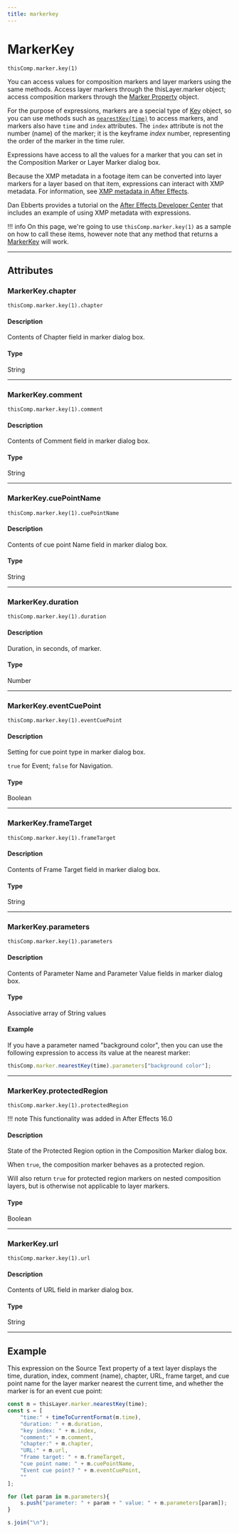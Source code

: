 ```yaml
---
title: markerkey
---
```


# MarkerKey

`thisComp.marker.key(1)`

You can access values for composition markers and layer markers using the same methods. Access layer markers through the thisLayer.marker object; access composition markers through the [Marker Property](.././marker-property) object.

For the purpose of expressions, markers are a special type of [Key](.././key) object, so you can use methods such as [`nearestKey(time)`](./property.md#nearestkey) to access markers, and markers also have `time` and `index` attributes. The `index` attribute is not the number (name) of the marker; it is the keyframe *index* number, representing the order of the marker in the time ruler.

Expressions have access to all the values for a marker that you can set in the Composition Marker or Layer Marker dialog box.

Because the XMP metadata in a footage item can be converted into layer markers for a layer based on that item, expressions can interact with XMP metadata. For information, see [XMP metadata in After Effects](https://helpx.adobe.com/after-effects/using/xmp-metadata.html#xmp_metadata_in_after_effects).

Dan Ebberts provides a tutorial on the [After Effects Developer Center](http://www.adobe.com/devnet/aftereffects/) that includes an example of using XMP metadata with expressions.

!!! info
    On this page, we're going to use `thisComp.marker.key(1)` as a sample on how to call these items, however note that any method that returns a [MarkerKey](#) will work.

---

## Attributes

### MarkerKey.chapter

`thisComp.marker.key(1).chapter`

#### Description

Contents of Chapter field in marker dialog box.

#### Type

String

---

### MarkerKey.comment

`thisComp.marker.key(1).comment`

#### Description

Contents of Comment field in marker dialog box.

#### Type

String

---

### MarkerKey.cuePointName

`thisComp.marker.key(1).cuePointName`

#### Description

Contents of cue point Name field in marker dialog box.

#### Type

String

---

### MarkerKey.duration

`thisComp.marker.key(1).duration`

#### Description

Duration, in seconds, of marker.

#### Type

Number

---

### MarkerKey.eventCuePoint

`thisComp.marker.key(1).eventCuePoint`

#### Description

Setting for cue point type in marker dialog box.

`true` for Event; `false` for Navigation.

#### Type

Boolean

---

### MarkerKey.frameTarget

`thisComp.marker.key(1).frameTarget`

#### Description

Contents of Frame Target field in marker dialog box.

#### Type

String

---

### MarkerKey.parameters

`thisComp.marker.key(1).parameters`

#### Description

Contents of Parameter Name and Parameter Value fields in marker dialog box.

#### Type

Associative array of String values

#### Example

If you have a parameter named "background color", then you can use the following expression to access its value at the nearest marker:

```js
thisComp.marker.nearestKey(time).parameters["background color"];
```

---

### MarkerKey.protectedRegion

`thisComp.marker.key(1).protectedRegion`

!!! note
    This functionality was added in After Effects 16.0

#### Description

State of the Protected Region option in the Composition Marker dialog box.

When `true`, the composition marker behaves as a protected region.

Will also return `true` for protected region markers on nested composition layers, but is otherwise not applicable to layer markers.

#### Type

Boolean

---

### MarkerKey.url

`thisComp.marker.key(1).url`

#### Description

Contents of URL field in marker dialog box.

#### Type

String

---

## Example

This expression on the Source Text property of a text layer displays the time, duration, index, comment (name), chapter, URL, frame target, and cue point name for the layer marker nearest the current time, and whether the marker is for an event cue point:

```js
const m = thisLayer.marker.nearestKey(time);
const s = [
    "time:" + timeToCurrentFormat(m.time),
    "duration: " + m.duration,
    "key index: " + m.index,
    "comment:" + m.comment,
    "chapter:" + m.chapter,
    "URL:" + m.url,
    "frame target: " + m.frameTarget,
    "cue point name: " + m.cuePointName,
    "Event cue point? " + m.eventCuePoint,
    ""
];

for (let param in m.parameters){
    s.push("parameter: " + param + " value: " + m.parameters[param]);
}

s.join("\n");
```
